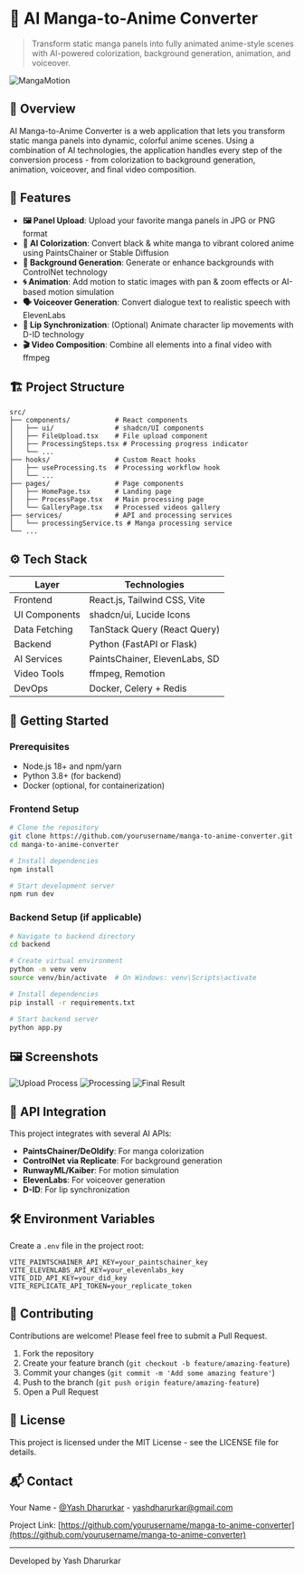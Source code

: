 
# 🧠 AI Manga-to-Anime Converter

> Transform static manga panels into fully animated anime-style scenes with AI-powered colorization, background generation, animation, and voiceover.

![MangaMotion](https://via.placeholder.com/1000x300?text=Manga+to+Anime+AI+Pipeline)

## 🚀 Overview

AI Manga-to-Anime Converter is a web application that lets you transform static manga panels into dynamic, colorful anime scenes. Using a combination of AI technologies, the application handles every step of the conversion process - from colorization to background generation, animation, voiceover, and final video composition.

## 📌 Features

- **🖼️ Panel Upload**: Upload your favorite manga panels in JPG or PNG format
- **🎨 AI Colorization**: Convert black & white manga to vibrant colored anime using PaintsChainer or Stable Diffusion
- **🌄 Background Generation**: Generate or enhance backgrounds with ControlNet technology
- **🌀 Animation**: Add motion to static images with pan & zoom effects or AI-based motion simulation
- **🗣️ Voiceover Generation**: Convert dialogue text to realistic speech with ElevenLabs
- **👄 Lip Synchronization**: (Optional) Animate character lip movements with D-ID technology
- **🎬 Video Composition**: Combine all elements into a final video with ffmpeg

## 🏗️ Project Structure

```
src/
├── components/           # React components
│   ├── ui/               # shadcn/UI components
│   ├── FileUpload.tsx    # File upload component
│   ├── ProcessingSteps.tsx # Processing progress indicator
│   └── ...
├── hooks/                # Custom React hooks
│   ├── useProcessing.ts  # Processing workflow hook
│   └── ...
├── pages/                # Page components
│   ├── HomePage.tsx      # Landing page
│   ├── ProcessPage.tsx   # Main processing page
│   └── GalleryPage.tsx   # Processed videos gallery
├── services/             # API and processing services
│   └── processingService.ts # Manga processing service
└── ...
```

## ⚙️ Tech Stack

| Layer        | Technologies                      |
|--------------|----------------------------------|
| Frontend     | React.js, Tailwind CSS, Vite     |
| UI Components| shadcn/ui, Lucide Icons          |
| Data Fetching| TanStack Query (React Query)     |
| Backend      | Python (FastAPI or Flask)        |
| AI Services  | PaintsChainer, ElevenLabs, SD    |
| Video Tools  | ffmpeg, Remotion                 |
| DevOps       | Docker, Celery + Redis           |

## 🏁 Getting Started

### Prerequisites

- Node.js 18+ and npm/yarn
- Python 3.8+ (for backend)
- Docker (optional, for containerization)

### Frontend Setup

```bash
# Clone the repository
git clone https://github.com/yourusername/manga-to-anime-converter.git
cd manga-to-anime-converter

# Install dependencies
npm install

# Start development server
npm run dev
```

### Backend Setup (if applicable)

```bash
# Navigate to backend directory
cd backend

# Create virtual environment
python -m venv venv
source venv/bin/activate  # On Windows: venv\Scripts\activate

# Install dependencies
pip install -r requirements.txt

# Start backend server
python app.py
```

## 🖼️ Screenshots

![Upload Process](https://via.placeholder.com/600x400?text=Upload+Screen)
![Processing](https://via.placeholder.com/600x400?text=Processing+Screen)
![Final Result](https://via.placeholder.com/600x400?text=Final+Result)

## 📢 API Integration

This project integrates with several AI APIs:

- **PaintsChainer/DeOldify**: For manga colorization
- **ControlNet via Replicate**: For background generation
- **RunwayML/Kaiber**: For motion simulation
- **ElevenLabs**: For voiceover generation
- **D-ID**: For lip synchronization

## 🛠️ Environment Variables

Create a `.env` file in the project root:

```
VITE_PAINTSCHAINER_API_KEY=your_paintschainer_key
VITE_ELEVENLABS_API_KEY=your_elevenlabs_key
VITE_DID_API_KEY=your_did_key
VITE_REPLICATE_API_TOKEN=your_replicate_token
```

## 🤝 Contributing

Contributions are welcome! Please feel free to submit a Pull Request.

1. Fork the repository
2. Create your feature branch (`git checkout -b feature/amazing-feature`)
3. Commit your changes (`git commit -m 'Add some amazing feature'`)
4. Push to the branch (`git push origin feature/amazing-feature`)
5. Open a Pull Request

## 📄 License

This project is licensed under the MIT License - see the LICENSE file for details.

## 📬 Contact

Your Name - [@Yash Dharurkar](www.linkedin.com/in/yashdharurkar) - yashdharurkar@gmail.com

Project Link: [https://github.com/yourusername/manga-to-anime-converter](https://github.com/yourusername/manga-to-anime-converter)

---

Developed by Yash Dharurkar
